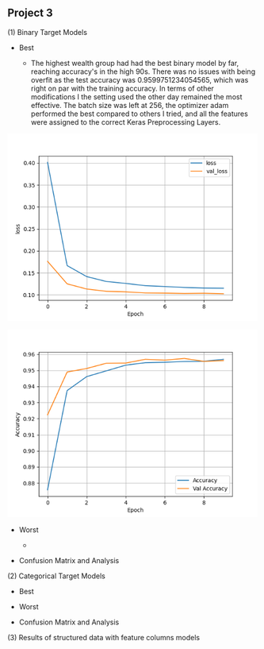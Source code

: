 ## Project 3

(1) Binary Target Models

- Best

    - The highest wealth group had had the best binary model by far, reaching accuracy's in the high 90s. There was no 
    issues with being overfit as the test accuracy was 0.9599751234054565, which was right on par with the training
      accuracy. In terms of other modifications I the setting used the other day remained the most effective. The batch
      size was left at 256, the optimizer adam performed the best compared to others I tried, and all the features
      were assigned to the correct Keras Preprocessing Layers. 

![img_60.png](img_60.png)

![img_59.png](img_59.png)


- Worst
  
    - 


- Confusion Matrix and Analysis 


(2) Categorical Target Models

- Best


- Worst


- Confusion Matrix and Analysis 


(3) Results of structured data with feature columns models
